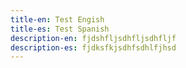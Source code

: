```yaml
---
title-en: Test Engish
title-es: Test Spanish
description-en: fjdshfljsdhfljsdhfljf
description-es: fjdksfkjsdhfsdhlfjhsd
---
```

